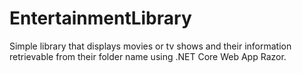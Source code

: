 # EntertainmentLibrary
 Simple library that displays movies or tv shows and their information retrievable from their folder name  using .NET Core Web App Razor.
